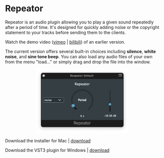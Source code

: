 # Repeator

Repeator is an audio plugin allowing you to play a given sound repeatedly after a period of time. It's designed for quickly adding noise or the copyright statement to your tracks before sending them to the clients.

Watch the demo video ([vimeo](https://vimeo.com/727250430) | [bilibili](https://www.bilibili.com/video/BV1oY4y1E7NP?spm_id_from=333.999.0.0)) of an earlier version.

The current version offers several built-in choices including **silence**, **white noise**, and **sine tone beep**. You can also load any audio files of your own from the menu "load..." or simply drag and drop the file into the window.


<p align="center">
  <img src="https://raw.githubusercontent.com/likelian/Repeator/main/Images/RepeatorAULogic.png" width=60%/>
</p>

Download the installer for Mac | [download](https://github.com/likelian/Repeator/raw/main/Distribution/Repeator/build/Repeator.pkg)

Download the VST3 plugin for Windows | [download](https://github.com/likelian/Repeator/raw/main/Distribution/Repeator.vst3.zip)
